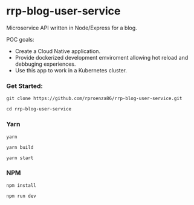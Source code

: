 # rrp-blog-user-service

Microservice API written in Node/Express for a blog. 

POC goals:

* Create a Cloud Native application.
* Provide dockerized development emviroment allowing hot reload and debbuging experiences.
* Use this app to work in a Kubernetes cluster.

### Get Started:
`git clone https://github.com/rproenza86/rrp-blog-user-service.git`

`cd rrp-blog-user-service `

### Yarn

`yarn`

`yarn build`

`yarn start`

### NPM

`npm install`

`npm run dev`

